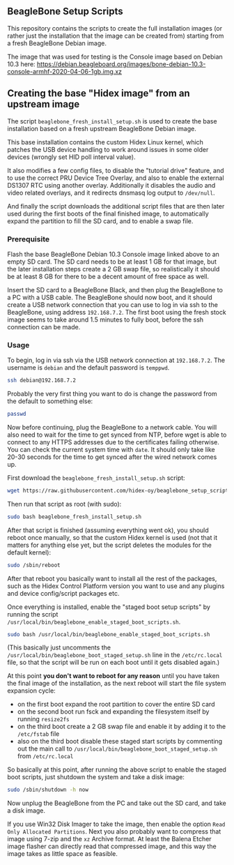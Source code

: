 ## BeagleBone Setup Scripts

This repository contains the scripts to create the full installation images (or rather just the installation that the image can be created from) starting from a fresh BeagleBone Debian image.

The image that was used for testing is the Console image based on Debian 10.3 here: https://debian.beagleboard.org/images/bone-debian-10.3-console-armhf-2020-04-06-1gb.img.xz

## Creating the base "Hidex image" from an upstream image

The script `beaglebone_fresh_install_setup.sh` is used to create the base installation based on a fresh upstream BeagleBone Debian image.

This base installation contains the custom Hidex Linux kernel, which patches the USB device handling to work around issues in some older devices (wrongly set HID poll interval value).

It also modifies a few config files, to disable the "tutorial drive" feature, and to use the correct PRU Device Tree Overlay, and also to enable the external DS1307 RTC using another overlay. Additionally it disables the audio and video related overlays, and it redirects dnsmasq log output to `/dev/null`.

And finally the script downloads the additional script files that are then later used during the first boots of the final finished image, to automatically expand the partition to fill the SD card, and to enable a swap file.

### Prerequisite

Flash the base BeagleBone Debian 10.3 Console image linked above to an empty SD card. The SD card needs to be at least 1 GB for that image, but the later installation steps create a 2 GB swap file, so realistically it should be at least 8 GB for there to be a decent amount of free space as well.

Insert the SD card to a BeagleBone Black, and then plug the BeagleBone to a PC with a USB cable. The BeagleBone should now boot, and it should create a USB network connection that you can use to log in via ssh to the BeagleBone, using address `192.168.7.2`. The first boot using the fresh stock image seems to take around 1.5 minutes to fully boot, before the ssh connection can be made.


### Usage

To begin, log in via ssh via the USB network connection at `192.168.7.2`. The username is `debian` and the default password is `temppwd`.
```bash
ssh debian@192.168.7.2
```

Probably the very first thing you want to do is change the password from the default to something else:
```bash
passwd
```

Now before continuing, plug the BeagleBone to a network cable. You will also need to wait for the time to get synced from NTP, before wget is able to connect to any HTTPS addresses due to the certificates failing otherwise. You can check the current system time with `date`. It should only take like 20-30 seconds for the time to get synced after the wired network comes up.

First download the `beaglebone_fresh_install_setup.sh` script:
```bash
wget https://raw.githubusercontent.com/hidex-oy/beaglebone_setup_scripts/master/beaglebone_fresh_install_setup.sh
```

Then run that script as root (with sudo):
```bash
sudo bash beaglebone_fresh_install_setup.sh
```

After that script is finished (assuming everything went ok), you should reboot once manually, so that the custom Hidex kernel is used (not that it matters for anything else yet, but the script deletes the modules for the default kernel):
```bash
sudo /sbin/reboot
```

After that reboot you basically want to install all the rest of the packages, such as the Hidex Control Platform version you want to use and any plugins and device config/script packages etc.

Once everything is installed, enable the "staged boot setup scripts" by running the script `/usr/local/bin/beaglebone_enable_staged_boot_scripts.sh`.
```bash
sudo bash /usr/local/bin/beaglebone_enable_staged_boot_scripts.sh
```
(This basically just uncomments the `/usr/local/bin/beaglebone_boot_staged_setup.sh` line in the `/etc/rc.local` file, so that the script will be run on each boot until it gets disabled again.)

At this point **you don't want to reboot for any reason** until you have taken the final image of the installation, as the next reboot will start the file system expansion cycle:

* on the first boot expand the root partition to cover the entire SD card
* on the second boot run fsck and expanding the filesystem itself by running `resize2fs`
* on the third boot create a 2 GB swap file and enable it by adding it to the `/etc/fstab` file
* also on the third boot disable these staged start scripts by commenting out the main call to `/usr/local/bin/beaglebone_boot_staged_setup.sh` from `/etc/rc.local`

So basically at this point, after running the above script to enable the staged boot scripts, just shutdown the system and take a disk image:
```bash
sudo /sbin/shutdown -h now
```

Now unplug the BeagleBone from the PC and take out the SD card, and take a disk image.

If you use Win32 Disk Imager to take the image, then enable the option `Read Only Allocated Partitions`. Next you also probably want to compress that image using 7-zip and the `xz` Archive format. At least the Balena Etcher image flasher can directly read that compressed image, and this way the image takes as little space as feasible.
